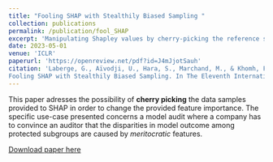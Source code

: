 ```yaml
---
title: "Fooling SHAP with Stealthily Biased Sampling "
collection: publications
permalink: /publication/fool_SHAP
excerpt: 'Manipulating Shapley values by cherry-picking the reference samples'
date: 2023-05-01
venue: 'ICLR'
paperurl: 'https://openreview.net/pdf?id=J4mJjotSauh'
citation: 'Laberge, G., Aïvodji, U., Hara, S., Marchand, M., & Khomh, F. (2023, May). 
Fooling SHAP with Stealthily Biased Sampling. In The Eleventh International Conference on Learning Representations.'
---
```


This paper adresses the possibility of **cherry picking** the data samples provided to SHAP in
order to change the provided feature importance. The specific use-case presented concerns a model
audit where a company has to convince an auditor that the disparities in model outcome among
protected subgroups are caused by *meritocratic* features.

[Download paper here](https://openreview.net/pdf?id=J4mJjotSauh)
